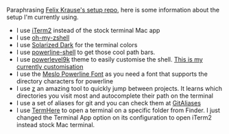 Paraphrasing [Felix Krause's setup repo][0], here is some information about the setup I'm currently using.

* I use [iTerm2][1] instead of the stock terminal Mac app
* I use [oh-my-zshell][2]
* I use [Solarized Dark][3] for the terminal colors
* I use [powerline-shell][4] to get those cool path bars.
* I use [powerlevel9k][5] theme to easily customise the shell. [This is my currently customisation][6]
* I use the [Meslo Powerline Font][7] as you need a font that supports the directory characters for powerline
* I use [z][8] an amazing tool to quickly jump between projects. It learns which directories you visit most and autocomplete their path on the terminal
* I use a set of aliases for git and you can check them at [GitAliases][9]
* I use [TermHere][10] to open a terminal on a specific folder from Finder. I just changed the Terminal App option on its configuration to open iTerm2 instead stock Mac terminal.


[0]: https://github.com/KrauseFx/what-terminal-is-felix-using
[1]: https://www.iterm2.com/
[2]: https://github.com/robbyrussell/oh-my-zsh
[3]: http://ethanschoonover.com/solarized
[4]: https://github.com/milkbikis/powerline-shell
[5]: https://github.com/bhilburn/powerlevel9k
[6]: https://github.com/LeonardoCardoso/What-terminal-is-Leo-using/blob/master/.zshrc_config
[7]: https://github.com/powerline/fonts/blob/master/Meslo/Meslo%20LG%20M%20DZ%20Regular%20for%20Powerline.otf
[8]: https://github.com/rupa/z
[9]: https://github.com/LeonardoCardoso/GitAliases/
[10]: https://itunes.apple.com/br/app/termhere/id1114363220?mt=12